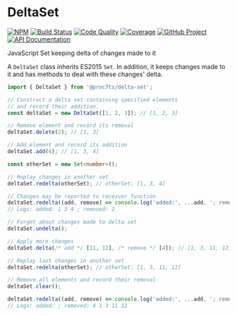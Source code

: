 DeltaSet 
========

[![NPM][npm-image]][npm-url]
[![Build Status][build-status-img]][build-status-link]
[![Code Quality][quality-img]][quality-link]
[![Coverage][coverage-img]][coverage-link]
[![GitHub Project][github-image]][github-url]
[![API Documentation][api-docs-image]][api-docs-url]

JavaScript Set keeping delta of changes made to it

[npm-image]: https://img.shields.io/npm/v/@proc7ts/delta-set.svg?logo=npm
[npm-url]: https://www.npmjs.com/package/@proc7ts/delta-set
[build-status-img]: https://github.com/proc7ts/delta-set/workflows/Build/badge.svg
[build-status-link]: https://github.com/proc7ts/delta-set/actions?query=workflow:Build
[quality-img]: https://app.codacy.com/project/badge/Grade/067cc45d12134dfaa78daeb3fb45a7d1
[quality-link]: https://www.codacy.com/gh/proc7ts/delta-set/dashboard?utm_source=github.com&utm_medium=referral&utm_content=proc7ts/delta-set&utm_campaign=Badge_Grade
[coverage-img]: https://app.codacy.com/project/badge/Coverage/067cc45d12134dfaa78daeb3fb45a7d1
[coverage-link]: https://www.codacy.com/gh/proc7ts/delta-set/dashboard?utm_source=github.com&utm_medium=referral&utm_content=proc7ts/delta-set&utm_campaign=Badge_Coverage
[github-image]: https://img.shields.io/static/v1?logo=github&label=GitHub&message=project&color=informational
[github-url]: https://github.com/proc7ts/delta-set
[api-docs-image]: https://img.shields.io/static/v1?logo=typescript&label=API&message=docs&color=informational
[api-docs-url]: https://proc7ts.github.io/delta-set/index.html


A `DeltaSet` class inherits ES2015 `Set`. In addition, it keeps changes made to it and has methods
to deal with these changes' delta.

```typescript
import { DeltaSet } from '@proc7ts/delta-set';

// Construct a delta set containing specified elements
// and record their addition. 
const deltaSet = new DeltaSet([1, 2, 3]); // [1, 2, 3]

// Remove element and record its removal
deltaSet.delete(2); // [1, 3]

// Add element and record its addition
deltaSet.add(4); // [1, 3, 4]

const otherSet = new Set<number>();

// Replay changes in another set
deltaSet.redelta(otherSet); // otherSet: [1, 3, 4]

// Changes may be reported to receiver function
deltaSet.redelta((add, remove) => console.log('added:', ...add, '; removed:', ...remove));
// Logs: added: 1 3 4 ; removed: 2

// Forget about changes made to delta set
deltaSet.undelta();

// Apply more changes
deltaSet.delta(/* add */ [11, 12], /* remove */ [4]); // [1, 3, 11, 12]

// Replay last changes in another set
deltaSet.redelta(otherSet); // otherSet: [1, 3, 11, 12]

// Remove all elements and record their removal
deltaSet.clear();

deltaSet.redelta((add, remove) => console.log('added:', ...add, '; removed:', ...remove));
// Logs: added: ; removed: 4 1 3 11 12 
```
